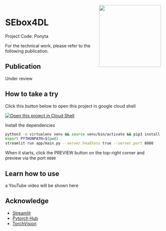 <img align="right" height="200" src="https://s1.52poke.wiki/wiki/thumb/3/3b/077Ponyta.png/300px-077Ponyta.png">

# SEbox4DL

Project Code: Ponyta

For the technical work, please refer to the following publication.

## Publication

Under review

## How to take a try

Click this button below to open this project in google cloud shell

[![Open this project in Cloud
Shell](http://gstatic.com/cloudssh/images/open-btn.png)](https://console.cloud.google.com/cloudshell/open?git_repo=https://github.com/Wsine/SEbox4DL&page=editor&open_in_editor=README.md)

Install the dependencies

```bash
python3 -m virtualenv venv && source venv/bin/activate && pip3 install -r requirements.txt
export PYTHONPATH=$(pwd)
streamlit run app/main.py --server.headless true --server.port 8080
```

When it starts, click the PREVIEW button on the top-right corner and preview via the port `8080`

## Learn how to use

a YouTube video will be shown here

## Acknowledge

- [Streamlit](https://streamlit.io/)
- [Pytorch Hub](https://pytorch.org/hub/)
- [TorchVision](https://pytorch.org/vision/stable/index.html)

